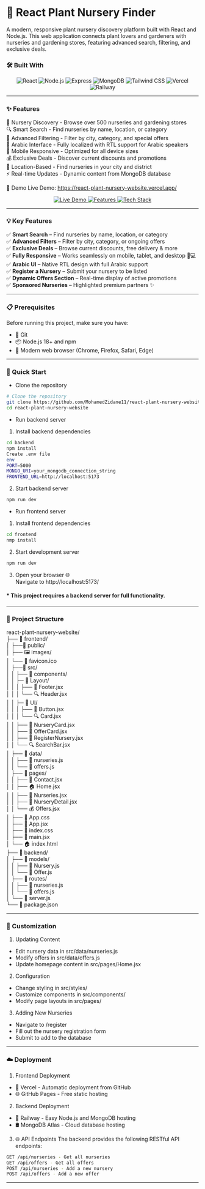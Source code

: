 # 🌿 React Plant Nursery Finder
A modern, responsive plant nursery discovery platform built with React and Node.js. This web application connects plant lovers and gardeners with nurseries and gardening stores, featuring advanced search, filtering, and exclusive deals.

### 🛠️ Built With

<p align="center">
  <img src="https://img.shields.io/badge/React-61DAFB?style=for-the-badge&logo=react&logoColor=white" alt="React" />
  <img src="https://img.shields.io/badge/Node.js-339933?style=for-the-badge&logo=nodedotjs&logoColor=white" alt="Node.js" />
  <img src="https://img.shields.io/badge/Express-000000?style=for-the-badge&logo=express&logoColor=white" alt="Express" />
  <img src="https://img.shields.io/badge/MongoDB-47A248?style=for-the-badge&logo=mongodb&logoColor=white" alt="MongoDB" />
  <img src="https://img.shields.io/badge/Tailwind_CSS-06B6D4?style=for-the-badge&logo=tailwind-css&logoColor=white" alt="Tailwind CSS" />
  <img src="https://img.shields.io/badge/Vercel-000000?style=for-the-badge&logo=vercel&logoColor=white" alt="Vercel" />
  <img src="https://img.shields.io/badge/Railway-3B7DFF?style=for-the-badge&logo=railway&logoColor=white" alt="Railway" />
</p>

---

### ✨ Features

🌱 Nursery Discovery - Browse over 500 nurseries and gardening stores  
🔍 Smart Search - Find nurseries by name, location, or category  
🎯 Advanced Filtering - Filter by city, category, and special offers  
🌿 Arabic Interface - Fully localized with RTL support for Arabic speakers  
📱 Mobile Responsive - Optimized for all device sizes  
💰 Exclusive Deals - Discover current discounts and promotions  
📍 Location-Based - Find nurseries in your city and district  
⚡ Real-time Updates - Dynamic content from MongoDB database

🚀 Demo
Live Demo: https://react-plant-nursery-website.vercel.app/
<p align="center">
  <a href="https://react-plant-nursery-website.vercel.app/">
    <img src="https://img.shields.io/badge/Live%20Demo-%F0%9F%9A%80-green?style=for-the-badge&logo=vercel&logoColor=white" alt="Live Demo">
  </a>
  <a href="#-features">
    <img src="https://img.shields.io/badge/Features-%F0%9F%94%8D-blue?style=for-the-badge" alt="Features">
  </a>
  <a href="#-built-with">
    <img src="https://img.shields.io/badge/Tech-React%20%7C%20Node.js%20%7C%20MongoDB-000?style=for-the-badge&logo=mongodb&logoColor=white" alt="Tech Stack">
  </a>
</p>

---

### 💡 Key Features

✅ **Smart Search** – Find nurseries by name, location, or category  
✅ **Advanced Filters** – Filter by city, category, or ongoing offers  
✅ **Exclusive Deals** – Browse current discounts, free delivery & more  
✅ **Fully Responsive** – Works seamlessly on mobile, tablet, and desktop 📱💻  
✅ **Arabic UI** – Native RTL design with full Arabic support  
✅ **Register a Nursery** – Submit your nursery to be listed  
✅ **Dynamic Offers Section** – Real-time display of active promotions  
✅ **Sponsored Nurseries** – Highlighted premium partners ✨

---

### 📋 Prerequisites
Before running this project, make sure you have:

- 🐙 Git  
- 📦 Node.js 18+ and npm  
- 🔧 Modern web browser (Chrome, Firefox, Safari, Edge)   

---

### 🚀 Quick Start

* Clone the repository

```bash
# Clone the repository
git clone https://github.com/MohamedZidane11/react-plant-nursery-website.git
cd react-plant-nursery-website
```
* Run backend server

1. Install backend dependencies

``` bash
cd backend
npm install
Create .env file
env
PORT=5000
MONGO_URI=your_mongodb_connection_string
FRONTEND_URL=http://localhost:5173
```

2. Start backend server

``` bash
npm run dev
```
* Run frontend server
1. Install frontend dependencies

```bash
cd frontend
nmp install
```
2. Start development server

```bash
npm run dev
```

3. Open your browser 🌐    
Navigate to http://localhost:5173/

#### * This project requires a backend server for full functionality.

---

### 📁 Project Structure
react-plant-nursery-website/    
├── 📂 frontend/    
│   ├──📂 public/  
│   ├── 🖼️ images/  
│   └── 📄 favicon.ico  
│   ├──📂 src/     
│   │   ├── 📂 components/  
│   │   ├─ 📂 Layout/   
│   │   │   ├── 🎴 Footer.jsx  
│   │   │   └── 🔍 Header.jsx    
│   │   ├─ 📂 UI/   
│   │   │   ├── 🎴 Button.jsx  
│   │   │   └── 🔍 Card.jsx     
│   │   ├── 🎴 NurseryCard.jsx  
│   │   ├── 🎴 OfferCard.jsx  
│   │   ├── 🎴 RegisterNursery.jsx  
│   │   └── 🔍 SearchBar.jsx    
│   ├── 📂 data/    
│   │   ├── 📄 nurseries.js     
│   │   └── 📄 offers.js    
│   ├── 📂 pages/  
│   │   ├── 🎴 Contact.jsx  
│   │   ├── 🏠 Home.jsx     
│   │   ├── 🌿 Nurseries.jsx   
│   │   ├── 📝 NurseryDetail.jsx    
│   │   └── 💰 Offers.jsx  
│   ├── 🎴 App.css  
│   ├── 🎴 App.jsx  
│   ├── 📄 index.css    
│   ├── 🎴 main.jsx  
│   └── 🏠 index.html        
├── 📂 backend/     
│   ├── 📂 models/  
│   │   ├── 📄 Nursery.js   
│   │   └── 📄 Offer.js     
│   ├── 📂 routes/  
│   │   ├── 📄 nurseries.js     
│   │   └── 📄 offers.js       
│   └── 📄 server.js    
└── 📄 package.json

---

### 🎨 Customization
1. Updating Content     
- Edit nursery data in src/data/nurseries.js  
- Modify offers in src/data/offers.js     
- Update homepage content in src/pages/Home.jsx   

2. Configuration   
- Change styling in src/styles/   
- Customize components in src/components/     
- Modify page layouts in src/pages/      

3. Adding New Nurseries       
- Navigate to /register   
- Fill out the nursery registration form  
- Submit to add to the database 

---

### ☁️ Deployment   
1. Frontend Deployment  
- 🚀 Vercel - Automatic deployment from GitHub
- 🌐 GitHub Pages - Free static hosting

2. Backend Deployment
- 🚆 Railway - Easy Node.js and MongoDB hosting
- 🛢️ MongoDB Atlas - Cloud database hosting

3. 🌐 API Endpoints
The backend provides the following RESTful API endpoints:

```bash
GET /api/nurseries - Get all nurseries
GET /api/offers - Get all offers
POST /api/nurseries - Add a new nursery
POST /api/offers - Add a new offer
```
---
